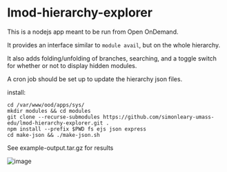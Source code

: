 # lmod-hierarchy-explorer
This is a nodejs app meant to be run from Open OnDemand.

It provides an interface similar to `module avail`, but on the whole hierarchy.

It also adds folding/unfolding of branches, searching, and a toggle switch for whether or not to display hidden modules.

A cron job should be set up to update the hierarchy json files.

install:
```
cd /var/www/ood/apps/sys/
mkdir modules && cd modules
git clone --recurse-submodules https://github.com/simonleary-umass-edu/lmod-hierarchy-explorer.git .
npm install --prefix $PWD fs ejs json express
cd make-json && ./make-json.sh
```

See example-output.tar.gz for results

![image](https://github.com/simonleary-umass-edu/lmod-hierarchy-explorer/assets/71396965/40689a39-0a01-4cfd-90aa-3ba648abd3c4)
